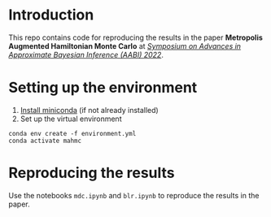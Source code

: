 # Introduction

This repo contains code for reproducing the results in the paper **Metropolis Augmented Hamiltonian Monte Carlo** at [*Symposium on Advances in Approximate Bayesian Inference (AABI) 2022*](http://approximateinference.org/).

# Setting up the environment

1. [Install miniconda](https://docs.conda.io/projects/conda/en/latest/user-guide/install/) (if not already installed)
2. Set up the virtual environment
```
conda env create -f environment.yml
conda activate mahmc
```
# Reproducing the results

Use the notebooks `mdc.ipynb` and `blr.ipynb` to reproduce the results in the paper.
